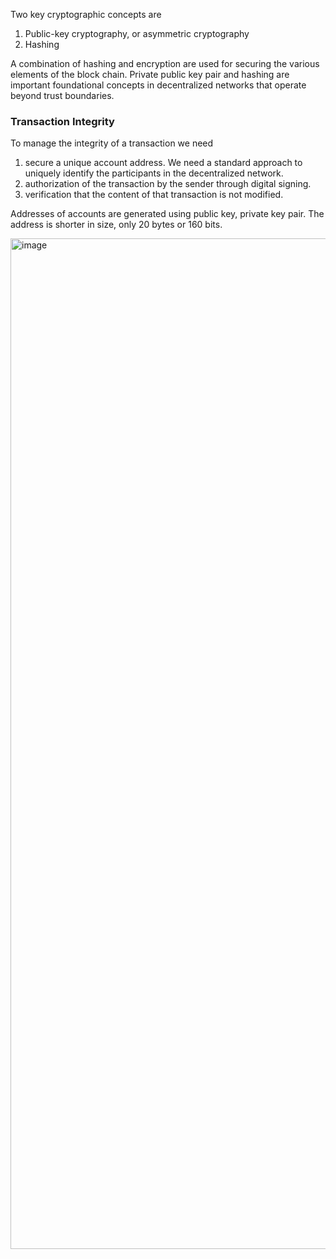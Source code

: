 Two key cryptographic concepts are
1. Public-key cryptography, or asymmetric cryptography
2. Hashing

A combination of hashing and encryption are used for securing the various elements of the block chain. Private public key pair and hashing are important foundational concepts in decentralized networks that operate beyond trust boundaries.


### Transaction Integrity

To manage the integrity of a transaction we need
1. secure a unique account address. We need a standard approach to uniquely identify the participants in the decentralized network. 
2. authorization of the transaction by the sender through digital signing. 
3. verification that the content of that transaction is not modified.


Addresses of accounts are generated using public key, private key pair. The address is shorter in size, only 20 bytes or 160 bits.

<img width="1617" alt="image" src="https://user-images.githubusercontent.com/19663316/212472993-a24ac964-5a90-478a-b206-66c50b55bcb9.png">

